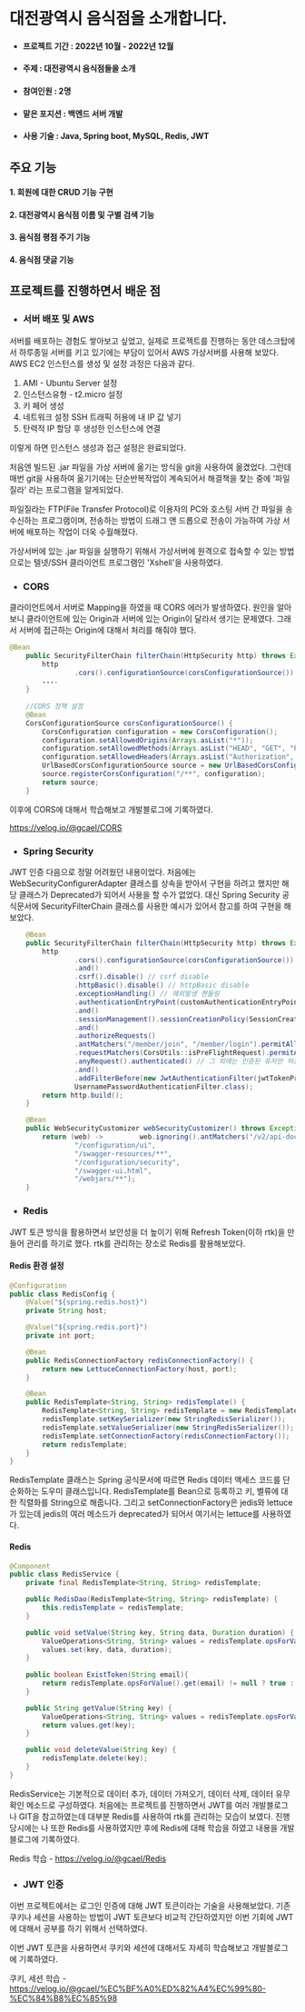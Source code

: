 # 대전광역시 음식점을 소개합니다.
- #### 프로젝트 기간 : 2022년 10월 - 2022년 12월
- #### 주제 : 대전광역시 음식점들을 소개
- #### 참여인원 : 2명
- #### 맡은 포지션 : 백엔드 서버 개발
- #### 사용 기술 : Java, Spring boot, MySQL, Redis, JWT

## 주요 기능
#### 1. 회원에 대한 CRUD 기능 구현
#### 2. 대전광역시 음식점 이름 및 구별 검색 기능
#### 3. 음식점 평점 주기 기능
#### 4. 음식점 댓글 기능

## 프로젝트를 진행하면서 배운 점

- ### 서버 배포 및 AWS
서버를 배포하는 경험도 쌓아보고 싶었고, 실제로 프로젝트를 진행하는 동안 데스크탑에서 하루종일 서버를 키고 있기에는 부담이 있어서 AWS 가상서버를 사용해 보았다.
AWS EC2 인스턴스를 생성 및 설정 과정은 다음과 같다.
1. AMI - Ubuntu Server 설정
2. 인스턴스유형 - t2.micro 설정
3. 키 페어 생성
4. 네트워크 설정 SSH 트래픽 허용에 내 IP 값 넣기
5. 탄력적 IP 할당 후 생성한 인스턴스에 연결

이렇게 하면 인스턴스 생성과 접근 설정은 완료되었다.

처음엔 빌드된 .jar 파일을 가상 서버에 옮기는 방식을 git을 사용하여 옮겼었다. 그런데 매번 git을 사용하여 옮기기에는 단순반복작업이 계속되어서 해결책을 찾는 중에 '파일질라' 라는 프로그램을 알게되었다. 

파일질라는 FTP(File Transfer Protocol)로 이용자의 PC와 호스팅 서버 간 파일을 송수신하는 프로그램이며, 전송하는 방법이 드래그 앤 드롭으로 전송이 가능하여 가상 서버에 배포하는 작업이 더욱 수월해졌다.

가상서버에 있는 .jar 파일을 실행하기 위해서 가상서버에 원격으로 접속할 수 있는 방법으로는 텔넷/SSH 클라이언트 프로그램인 'Xshell'을 사용하였다.

- ### CORS
클라이언트에서 서버로 Mapping을 하였을 때 CORS 에러가 발생하였다. 원인을 알아보니 클라이언트에 있는 Origin과 서버에 있는 Origin이 달라서 생기는 문제였다. 그래서 서버에 접근하는 Origin에 대해서 처리를 해줘야 했다.

```java
@Bean
    public SecurityFilterChain filterChain(HttpSecurity http) throws Exception {
        http
                .cors().configurationSource(corsConfigurationSource())
        ....
    }
    
    //CORS 정책 설정
    @Bean
    CorsConfigurationSource corsConfigurationSource() {
        CorsConfiguration configuration = new CorsConfiguration();
        configuration.setAllowedOrigins(Arrays.asList("*"));
        configuration.setAllowedMethods(Arrays.asList("HEAD", "GET", "POST", "PUT"));
        configuration.setAllowedHeaders(Arrays.asList("Authorization", "Cache-Control", "Content-Type"));
        UrlBasedCorsConfigurationSource source = new UrlBasedCorsConfigurationSource();
        source.registerCorsConfiguration("/**", configuration);
        return source;
    }
```

이후에 CORS에 대해서 학습해보고 개발블로그에 기록하였다.

https://velog.io/@gcael/CORS

- ### Spring Security
JWT 인증 다음으로 정말 어려웠던 내용이었다. 처음에는 WebSecurityConfigurerAdapter 클래스를 상속을 받아서 구현을 하려고 했지만 해당 클래스가 Deprecated가 되어서 사용을 할 수가 없었다. 대신 Spring Security 공식문서에 SecurityFilterChain 클래스를 사용한 예시가 있어서 참고를 하여 구현을 해보았다.

```java
    @Bean
    public SecurityFilterChain filterChain(HttpSecurity http) throws Exception {
        http
                .cors().configurationSource(corsConfigurationSource())
                .and()
                .csrf().disable() // csrf disable
                .httpBasic().disable() // httpBasic disable
                .exceptionHandling() // 예외발생 핸들링
                .authenticationEntryPoint(customAuthenticationEntryPoint)
                .and()
                .sessionManagement().sessionCreationPolicy(SessionCreationPolicy.STATELESS) // 토큰 기반 인증이므로 세션 사용 X
                .and()
                .authorizeRequests()
                .antMatchers("/member/join", "/member/login").permitAll() // 로그인, 회원가입만 허용
                .requestMatchers(CorsUtils::isPreFlightRequest).permitAll() // Preflight 요청 허용
                .anyRequest().authenticated() // 그 외에는 인증된 유저만 허용
                .and()
                .addFilterBefore(new JwtAuthenticationFilter(jwtTokenProvider, memberDetailsService),
                UsernamePasswordAuthenticationFilter.class);
        return http.build();
    }

    @Bean
    public WebSecurityCustomizer webSecurityCustomizer() throws Exception {
        return (web) ->         web.ignoring().antMatchers("/v2/api-docs",
                "/configuration/ui",
                "/swagger-resources/**",
                "/configuration/security",
                "/swagger-ui.html",
                "/webjars/**");
    }
```

- ### Redis
JWT 토큰 방식을 활용하면서 보안성을 더 높이기 위해 Refresh Token(이하 rtk)을 만들어 관리를 하기로 했다. rtk를 관리하는 장소로 Redis를 활용해보았다.

#### Redis 환경 설정
```java
@Configuration
public class RedisConfig {
    @Value("${spring.redis.host}")
    private String host;

    @Value("${spring.redis.port}")
    private int port;

    @Bean
    public RedisConnectionFactory redisConnectionFactory() {
        return new LettuceConnectionFactory(host, port);
    }

    @Bean
    public RedisTemplate<String, String> redisTemplate() {
        RedisTemplate<String, String> redisTemplate = new RedisTemplate<>();
        redisTemplate.setKeySerializer(new StringRedisSerializer());
        redisTemplate.setValueSerializer(new StringRedisSerializer());
        redisTemplate.setConnectionFactory(redisConnectionFactory());
        return redisTemplate;
    }
}
```

RedisTemplate 클래스는 Spring 공식문서에 따르면 Redis 데이터 액세스 코드를 단순화하는 도우미 클래스입니다. RedisTemplate를 Bean으로 등록하고
키, 벨류에 대한 직렬화를 String으로 해줍니다. 그리고 setConnectionFactory은 jedis와 lettuce가 있는데 jedis의 여러 메소드가 deprecated가 되어서 여기서는 lettuce를 사용하였다.

#### Redis 
```java
@Component
public class RedisService {
    private final RedisTemplate<String, String> redisTemplate;

    public RedisDao(RedisTemplate<String, String> redisTemplate) {
        this.redisTemplate = redisTemplate;
    }

    public void setValue(String key, String data, Duration duration) {
        ValueOperations<String, String> values = redisTemplate.opsForValue();
        values.set(key, data, duration);
    }
    
    public boolean ExistToken(String email){
        return redisTemplate.opsForValue().get(email) != null ? true : false;
    }

    public String getValue(String key) {
        ValueOperations<String, String> values = redisTemplate.opsForValue();
        return values.get(key);
    }

    public void deleteValue(String key) {
        redisTemplate.delete(key);
    }
}
```

RedisService는 기본적으로 데이터 추가, 데이터 가져오기, 데이터 삭제, 데이터 유무 확인 메소드로 구성하였다.
처음에는 프로젝트를 진행하면서 JWT를 여러 개발블로그나 GIT을 참고하였는데 대부분 Redis를 사용하여 rtk를 관리하는 모습이 보였다. 진행 당시에는 나 또한 Redis를 사용하였지만 후에 Redis에 대해 학습을 하였고 내용을 개발블로그에 기록하였다.

Redis 학습 - https://velog.io/@gcael/Redis

- ### JWT 인증
이번 프로젝트에서는 로그인 인증에 대해 JWT 토큰이라는 기술을 사용해보았다. 기존 쿠키나 세션을 사용하는 방법이 JWT 토큰보다 비교적 간단하였지만 이번 기회에 JWT에 대해서 공부를 하기 위해서 선택하였다.


이번 JWT 토큰을 사용하면서 쿠키와 세션에 대해서도 자세히 학습해보고 개발블로그에 기록하였다.

쿠키, 세션 학습 - https://velog.io/@gcael/%EC%BF%A0%ED%82%A4%EC%99%80-%EC%84%B8%EC%85%98




